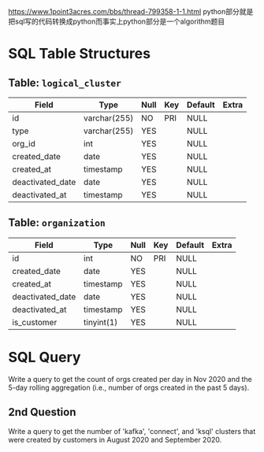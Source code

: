 https://www.1point3acres.com/bbs/thread-799358-1-1.html
python部分就是把sql写的代码转换成python而事实上python部分是一个algorithm题目

# SQL Table Structures

## Table: `logical_cluster`

| Field            | Type          | Null | Key | Default | Extra |
|------------------|---------------|------|-----|---------|-------|
| id               | varchar(255)  | NO   | PRI | NULL    |       |
| type             | varchar(255)  | YES  |     | NULL    |       |
| org_id           | int           | YES  |     | NULL    |       |
| created_date     | date          | YES  |     | NULL    |       |
| created_at       | timestamp     | YES  |     | NULL    |       |
| deactivated_date | date          | YES  |     | NULL    |       |
| deactivated_at   | timestamp     | YES  |     | NULL    |       |

## Table: `organization`

| Field            | Type          | Null | Key | Default | Extra |
|------------------|---------------|------|-----|---------|-------|
| id               | int           | NO   | PRI | NULL    |       |
| created_date     | date          | YES  |     | NULL    |       |
| created_at       | timestamp     | YES  |     | NULL    |       |
| deactivated_date | date          | YES  |     | NULL    |       |
| deactivated_at   | timestamp     | YES  |     | NULL    |       |
| is_customer      | tinyint(1)    | YES  |     | NULL    |       |

# SQL Query

Write a query to get the count of orgs created per day in Nov 2020 and the 5-day rolling aggregation (i.e., number of orgs created in the past 5 days).


## 2nd Question
Write a query to get the number of 'kafka', 'connect', and 'ksql' clusters that were created by customers in August 2020 and September 2020.
